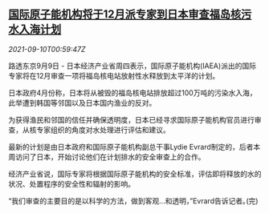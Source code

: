 <!--1631235662000-->
[国际原子能机构将于12月派专家到日本审查福岛核污水入海计划](https://cn.reuters.com/article/iaea-inspects-fukushima-0910-fri-idCNKBS2G602H)
------

<div><i>2021-09-10T00:59:47Z</i></div><p>路透东京9月9日 - 日本经济产业省周四表示，国际原子能机构(IAEA)派出的国际专家将在12月审查一项将福岛核电站放射性水释放到太平洋的计划｡</p><p>日本政府4月份称，日本将从被毁的福岛核电站排放超过100万吨的污染水入海，此举遭到韩国等邻国以及日本国内渔业的反对。</p><p>为获得渔民和邻国的信任并确保透明度，日本已经寻求国际原子能机构官员进行审查，从核专家组织的角度对水处理进行评估和建议｡</p><p>最新的计划是由日本政府和国际原子能机构副总干事Lydie Evrard制定的，后者本周访问了日本，开始讨论他们在计划排水的安全审查上的合作｡</p><p>经济产业省说，国际专家将根据国际原子能机构的安全标准，评估即将释放的水的状况、处置程序的安全性和辐射的影响｡</p><p>“我们审查的主要目的是以科学的方法，做到客观...和透明，”Evrard告诉记者｡(完)</p>

